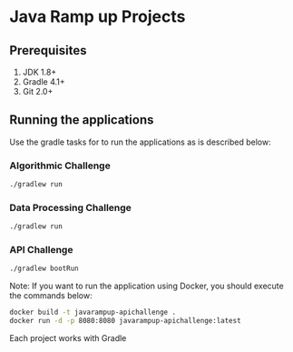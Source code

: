 # Java Ramp up Projects

## Prerequisites

1. JDK 1.8+
2. Gradle 4.1+
3. Git 2.0+

## Running the applications

 Use the gradle tasks for to run the applications as is described below:

### Algorithmic Challenge
 
 ```bash
 ./gradlew run
 ```

 ### Data Processing Challenge
 
  ```bash
 ./gradlew run
 ```

 ### API Challenge

 ```bash
 ./gradlew bootRun
 ```

 Note: If you want to run the application using Docker, you should execute the commands below:

 ```bash
 docker build -t javarampup-apichallenge .
 docker run -d -p 8080:8080 javarampup-apichallenge:latest
 ```
Each project works with Gradle
